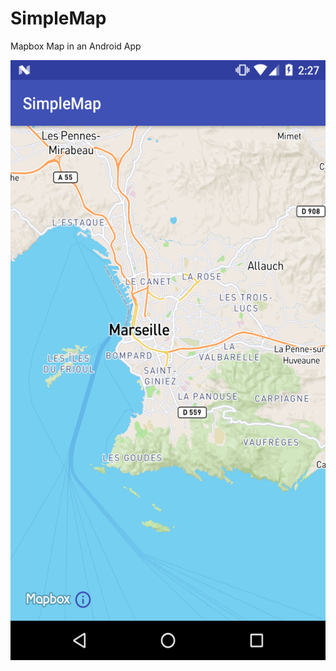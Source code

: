 # SimpleMap
Mapbox Map in an Android App


<img src="https://raw.githubusercontent.com/bleege/SimpleMap/master/screenshot.png" width="540" height="960">
